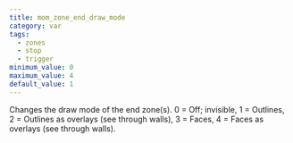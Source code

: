 ```yaml
---
title: mom_zone_end_draw_mode
category: var
tags:
  - zones
  - stop
  - trigger
minimum_value: 0
maximum_value: 4
default_value: 1
---
```


Changes the draw mode of the end zone(s).
0 = Off; invisible, 1 = Outlines, 2 = Outlines as overlays (see through walls), 3 = Faces, 4 = Faces as overlays (see through walls).
